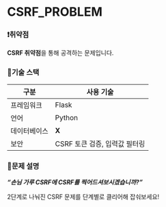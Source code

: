 # CSRF_PROBLEM

### ❗취약점

**CSRF 취약점**을 통해 공격하는 문제입니다.


### 🧾기술 스택

| **구분** | **사용 기술** |
| --- | --- |
| 프레임워크 | Flask |
| 언어 | Python |
| 데이터베이스 | **X** |
| 보안 | CSRF 토큰 검증, 입력값 필터링 |


### 🔐문제 설명

***“손님 가루 CSRF에  CSRF를 찍어드셔보시겠습니까?”***

2단계로 나눠진 CSRF 문제를 단계별로 클리어해 잡숴보세요!